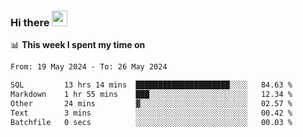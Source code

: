### Hi there <a href="https://www.gautamkrishnar.com/"><img src="https://media.giphy.com/media/hvRJCLFzcasrR4ia7z/giphy.gif" width="25px"></a>

📊 **This week I spent my time on**

<!--START_SECTION:waka-->

```txt
From: 19 May 2024 - To: 26 May 2024

SQL         13 hrs 14 mins  █████████████████████░░░░   84.63 %
Markdown    1 hr 55 mins    ███░░░░░░░░░░░░░░░░░░░░░░   12.34 %
Other       24 mins         ▓░░░░░░░░░░░░░░░░░░░░░░░░   02.57 %
Text        3 mins          ░░░░░░░░░░░░░░░░░░░░░░░░░   00.42 %
Batchfile   0 secs          ░░░░░░░░░░░░░░░░░░░░░░░░░   00.03 %
```

<!--END_SECTION:waka-->

